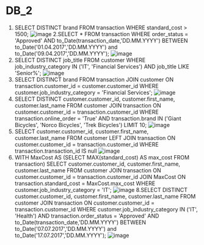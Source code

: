 # DB_2
1. SELECT DISTINCT brand FROM transaction WHERE standard_cost > 1500;
![image](https://github.com/user-attachments/assets/44e1995a-ed0c-47b7-a26b-8419251f2d33)
2.SELECT * FROM transaction WHERE order_status = 'Approved' AND to_Date(transaction_date,'DD.MM.YYYY') 
BETWEEN to_Date('01.04.2017','DD.MM.YYYY') and to_Date('09.04.2017','DD.MM.YYYY');
![image](https://github.com/user-attachments/assets/8363bd87-33ae-46ee-8455-6bf1556c4db3)
3. SELECT DISTINCT job_title FROM customer WHERE job_industry_category IN ('IT', 'Financial Services') AND job_title LIKE 'Senior%';
![image](https://github.com/user-attachments/assets/32ed62a1-4501-41a9-9dc0-2003d4d909e2)
4. SELECT DISTINCT brand FROM transaction JOIN customer ON transaction.customer_id = customer.customer_id 
WHERE customer.job_industry_category = 'Financial Services';
![image](https://github.com/user-attachments/assets/3a3a2bfb-002d-42cd-be97-5d8b16572a6b)
5. SELECT DISTINCT customer.customer_id, customer.first_name, customer.last_name 
FROM customer JOIN transaction ON customer.customer_id = transaction.customer_id
WHERE transaction.online_order = 'True' AND transaction.brand IN ('Giant Bicycles', 'Norco Bicycles', 'Trek Bicycles')  LIMIT 10;
![image](https://github.com/user-attachments/assets/6cde9478-bc49-4a24-b5ed-8a1283990e02)
6. SELECT customer.customer_id, customer.first_name, customer.last_name FROM customer LEFT JOIN transaction ON customer.customer_id = transaction.customer_id
WHERE transaction.transaction_id IS null
![image](https://github.com/user-attachments/assets/92c0bc0f-b422-4181-b83d-f29c9a6df976)
7. WITH MaxCost AS (SELECT MAX(standard_cost) AS max_cost FROM transaction)
SELECT customer.customer_id, customer.first_name, customer.last_name FROM customer
JOIN transaction ON customer.customer_id = transaction.customer_id JOIN MaxCost ON transaction.standard_cost = MaxCost.max_cost
WHERE customer.job_industry_category = 'IT';
![image](https://github.com/user-attachments/assets/9acacba6-65de-4b65-bfbc-ed67a6e02cc6)
8.SELECT DISTINCT customer.customer_id, customer.first_name, customer.last_name FROM customer JOIN transaction ON customer.customer_id = transaction.customer_id
WHERE customer.job_industry_category IN ('IT', 'Health') AND transaction.order_status = 'Approved' AND to_Date(transaction_date,'DD.MM.YYYY') 
BETWEEN to_Date('07.07.2017','DD.MM.YYYY') and to_Date('17.07.2017','DD.MM.YYYY');
![image](https://github.com/user-attachments/assets/bb75c56c-9d2a-4e82-9e88-40c75f7d9fa4)
